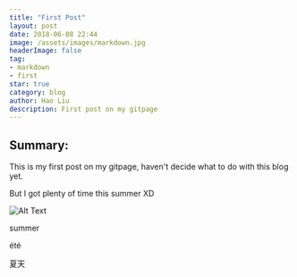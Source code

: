 ```yaml
---
title: "First Post"
layout: post
date: 2018-06-08 22:44
image: /assets/images/markdown.jpg
headerImage: false
tag:
- markdown
- first
star: true
category: blog
author: Hao Liu
description: First post on my gitpage
---
```


## Summary:

This is my first post on my gitpage, haven't decide what to do with this blog yet.

But I got plenty of time this summer XD

<div class="side-by-side">
    <div class="toleft">
        <img class="image" src="https://zoelland.github.io/assets/images/baby10.jpg" alt="Alt Text">
    </div>
    <div class="toright">
         <p>summer</p>
         <p>été</p>
         <p>夏天</p>       
    </div>
</div>
